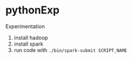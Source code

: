 pythonExp
=========
Experimentation

1. install hadoop
1. install spark
1. run code with `./bin/spark-submit SCRIPT_NAME`

